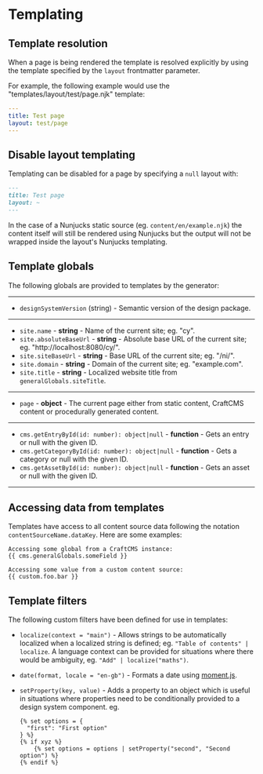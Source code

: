 # Templating

## Template resolution

When a page is being rendered the template is resolved explicitly by using the template specified by the `layout` frontmatter parameter.

For example, the following example would use the "templates/layout/test/page.njk" template:

```yaml
---
title: Test page
layout: test/page
---
```


## Disable layout templating

Templating can be disabled for a page by specifying a `null` layout with:

```markdown
---
title: Test page
layout: ~
---
```

In the case of a Nunjucks static source (eg. `content/en/example.njk`) the content itself will still be rendered using Nunjucks but the output will not be wrapped inside the layout's Nunjucks templating.


## Template globals

The following globals are provided to templates by the generator:

---
  - `designSystemVersion` (string) - Semantic version of the design package.
---
  - `site.name` - **string** - Name of the current site; eg. "cy".
  - `site.absoluteBaseUrl` - **string** - Absolute base URL of the current site; eg. "http://localhost:8080/cy/".
  - `site.siteBaseUrl` - **string** - Base URL of the current site; eg. "/ni/".
  - `site.domain` - **string** - Domain of the current site; eg. "example.com".
  - `site.title` - **string** - Localized website title from `generalGlobals.siteTitle`.
---
  - `page` - **object** - The current page either from static content, CraftCMS content or procedurally generated content.
---
  - `cms.getEntryById(id: number): object|null` - **function** - Gets an entry or null with the given ID.
  - `cms.getCategoryById(id: number): object|null` - **function** - Gets a category or null with the given ID.
  - `cms.getAssetById(id: number): object|null` - **function** - Gets an asset or null with the given ID.
---


## Accessing data from templates

Templates have access to all content source data following the notation `contentSourceName.dataKey`. Here are some examples:

```nunjucks
Accessing some global from a CraftCMS instance:
{{ cms.generalGlobals.someField }}

Accessing some value from a custom content source:
{{ custom.foo.bar }}
```


## Template filters

The following custom filters have been defined for use in templates:

- `localize(context = "main")` - Allows strings to be automatically localized when a localized string is defined; eg. `"Table of contents" | localize`. A language context can be provided for situations where there would be ambiguity, eg. `"Add" | localize("maths")`.

- `date(format, locale = "en-gb")` - Formats a date using [moment.js](https://momentjs.com/).

- `setProperty(key, value)` - Adds a property to an object which is useful in situations where properties need to be conditionally provided to a design system component. eg.
  ```nunjucks
  {% set options = {
    "first": "First option"
  } %}
  {% if xyz %}
      {% set options = options | setProperty("second", "Second option") %}
  {% endif %}
  ```
